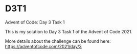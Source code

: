 # D3T1
Advent of Code: Day 3 Task 1

This is my solution to Day 3 Task 1 of the Advent of Code 2021. 

More details about the challenge can be found here: https://adventofcode.com/2021/day/3
